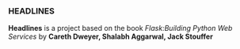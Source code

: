 ### HEADLINES

**Headlines** is a project based on the book *Flask:Building Python Web Services* by **Careth Dweyer, Shalabh Aggarwal, Jack Stouffer**

